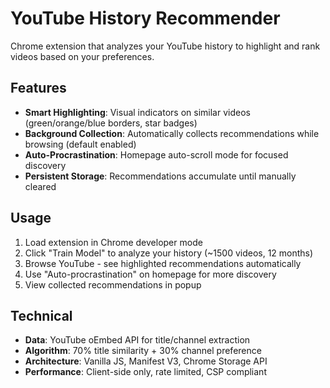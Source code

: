 # YouTube History Recommender

Chrome extension that analyzes your YouTube history to highlight and rank videos based on your preferences.

## Features

- **Smart Highlighting**: Visual indicators on similar videos (green/orange/blue borders, star badges)
- **Background Collection**: Automatically collects recommendations while browsing (default enabled)
- **Auto-Procrastination**: Homepage auto-scroll mode for focused discovery
- **Persistent Storage**: Recommendations accumulate until manually cleared

## Usage

1. Load extension in Chrome developer mode
2. Click "Train Model" to analyze your history (~1500 videos, 12 months)
3. Browse YouTube - see highlighted recommendations automatically
4. Use "Auto-procrastination" on homepage for more discovery
5. View collected recommendations in popup

## Technical

- **Data**: YouTube oEmbed API for title/channel extraction
- **Algorithm**: 70% title similarity + 30% channel preference
- **Architecture**: Vanilla JS, Manifest V3, Chrome Storage API
- **Performance**: Client-side only, rate limited, CSP compliant
